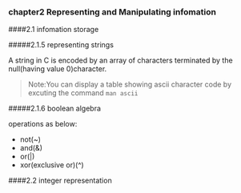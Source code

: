 ### chapter2 Representing and Manipulating infomation

####2.1 infomation storage

#####2.1.5 representing strings

A string in C is encoded by an array of characters terminated by the null(having value 0)character.

> Note:You can display a table showing ascii character code by excuting the command `man ascii`

#####2.1.6 boolean algebra

operations as below:

- not(~)
- and(&)
- or(|)
- xor(exclusive or)(^)

####2.2 integer representation


